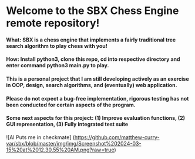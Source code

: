# Welcome to the SBX Chess Engine remote repository! 

#### What: SBX is a chess engine that implements a fairly traditional tree search algorithm to play chess with you!

#### How: Install python3, clone this repo, cd into respective directory and enter command **python3 main.py** to play.

#### This is a personal project that I am still developing actively as an exercise in OOP, design, search algorithms, and (eventually) web application.

#### Please do not expect a bug-free implementation, rigorous testing has not been conducted for certain aspects of the program.

#### Some next aspects for this project: (1) Improve evaluation functions, (2) GUI representation, (3) Fully integrated test suite

![AI Puts me in checkmate] (https://github.com/matthew-curry-var/sbx/blob/master/img/img/Screenshot%202024-03-15%20at%2012.30.55%20AM.png?raw=true)

